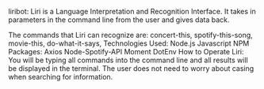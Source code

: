 liribot:
Liri is a Language Interpretation and Recognition Interface. It takes in parameters in the command line from the user and gives data back.

The commands that Liri can recognize are:
concert-this,
spotify-this-song,
movie-this,
do-what-it-says,
Technologies Used:
Node.js
Javascript
NPM Packages:
Axios
Node-Spotify-API
Moment
DotEnv
How to Operate Liri:
You will be typing all commands into the command line and all results will be displayed in the terminal. The user does not need to worry about casing when searching for information.

